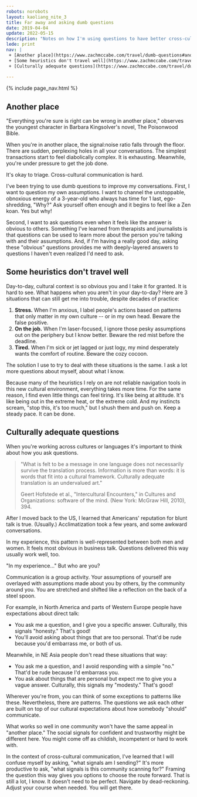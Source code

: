 ```yaml
---
robots: norobots
layout: kaoliang_nite_3
title: Far away and asking dumb questions
date: 2019-04-04
update: 2022-05-15
description: "Notes on how I'm using questions to have better cross-cultural conversations."
lede: print
nav: | 
 + [Another place](https://www.zachmccabe.com/travel/dumb-questions#another-place)
 + [Some heuristics don't travel well](https://www.zachmccabe.com/travel/dumb-questions#some-heuristics-dont-travel-well)
 + [Culturally adequate questions](https://www.zachmccabe.com/travel/dumb-questions#culturally-adequate-questions)
 
---
```



{% include page_nav.html %}



## Another place

"Everything you're sure is right can be wrong in another place," observes the youngest character in Barbara Kingsolver's novel, The Poisonwood Bible.

When you're in another place, the signal:noise ratio falls through the floor. There are sudden, perplexing holes in all your conversations. The simplest transactions start to feel diabolically complex. It is exhausting. Meanwhile, you're under pressure to get the job done.

It's okay to triage. Cross-cultural communication is hard.

I've been trying to use dumb questions to improve my conversations. First, I want to question my own assumptions. I want to channel the unstoppable, obnoxious energy of a 3-year-old who always has time for 1 last, ego-shredding, "Why?" Ask yourself often enough and it begins to feel like a Zen koan. Yes but why!

Second, I want to ask questions even when it feels like the answer is obvious to others. Something I've learned from therapists and journalists is that questions can be used to learn more about the person you're talking with and their assumptions. And, if I'm having a really good day, asking these "obvious" questions provides me with deeply-layered answers to questions I haven't even realized I'd need to ask.



## Some heuristics don't travel well

Day-to-day, cultural context is so obvious you and I take it for granted. It is hard to see. What happens when you aren't in your day-to-day? Here are 3 situations that can still get me into trouble, despite decades of practice:

1. **Stress.** When I'm anxious, I label people's actions based on patterns that only matter in my own culture -- or in my own head. Beware the false positive.
2. **On the job.** When I'm laser-focused, I ignore those pesky assumptions out on the periphery but I know better. Beware the red mist before the deadline.
3. **Tired.** When I'm sick or jet lagged or just logy, my mind desperately wants the comfort of routine. Beware the cozy cocoon.

The solution I use to try to deal with these situations is the same. I ask a lot more questions about myself, about what I know.

Because many of the heuristics I rely on are not reliable navigation tools in this new cultural environment, everything takes more time. For the same reason, I find even little things can feel tiring. It's like being at altitude. It's like being out in the extreme heat, or the extreme cold. And my instincts scream, "stop this, it's too much," but I shush them and push on. Keep a steady pace. It can be done.



## Culturally adequate questions

When you're working across cultures or languages it's important to think about how you ask questions.

>"What is felt to be a message in one language does not necessarily survive the translation process. Information is more than words: it is words that fit into a cultural framework. Culturally adequate translation is an undervalued art."
>
> Geert Hofstede et al., "Intercultural Encounters," in Cultures and Organizations: software of the mind. (New York: McGraw Hill, 2010), 394.

After I moved back to the US, I learned that Americans' reputation for blunt talk is true. (Usually.) Acclimatization took a few years, and some awkward conversations.

In my experience, this pattern is well-represented between both men and women. It feels most obvious in business talk. Questions delivered this way usually work well, too.

"In my experience..." But who are you?

Communication is a group activity. Your assumptions of yourself are overlayed with assumptions made about you by others, by the community around you. You are stretched and shifted like a reflection on the back of a steel spoon.

For example, in North America and parts of Western Europe people have expectations about direct talk: 

+ You ask me a question, and I give you a specific answer. Culturally, this signals "honesty." That's good!
+ You'll avoid asking about things that are too personal. That'd be rude because you'd embarrass me, or both of us.

Meanwhile, in NE Asia people don't read these situations that way:

+ You ask me a question, and I avoid responding with a simple "no." That'd be rude because I'd embarrass you.
+ You ask about things that are personal but expect me to give you a vague answer. Culturally, this signals my "modesty." That's good!

Wherever you're from, you can think of some exceptions to patterns like these. Nevertheless, there are patterns. The questions we ask each other are built on top of our cultural expectations about how somebody "should" communicate.

What works so well in one community won't have the same appeal in "another place." The social signals for confident and trustworthy might be different here. You might come off as childish, incompetent or hard to work with.

In the context of cross-cultural communication, I've learned that I will confuse myself by asking, "what signals am I sending?" It's more productive to ask, "what signals is this community scanning for?" Framing the question this way gives you options to choose the route forward. That is still a lot, I know. It doesn't need to be perfect. Navigate by dead-reckoning. Adjust your course when needed. You will get there.
